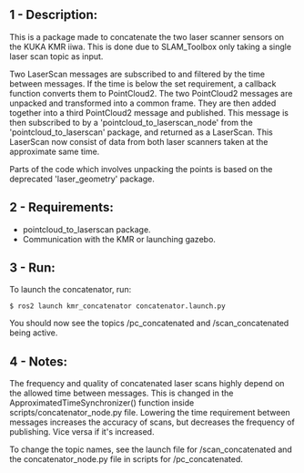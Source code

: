 ## 1 - Description:
This is a package made to concatenate the two laser scanner sensors on the KUKA KMR iiwa. This is done due to SLAM_Toolbox only taking a single laser scan topic as input. 

Two LaserScan messages are subscribed to and filtered by the time between messages. If the time is below the set requirement, a callback function converts them to PointCloud2. The two PointCloud2 messages are unpacked and transformed into a common frame. They are then added together into a third PointCloud2 message and published. This message is then subscribed to by a 'pointcloud_to_laserscan_node' from the 'pointcloud_to_laserscan' package, and returned as a LaserScan. This LaserScan now consist of data from both laser scanners taken at the approximate same time.

Parts of the code which involves unpacking the points is based on the deprecated 'laser_geometry' package.

## 2 - Requirements:
- pointcloud_to_laserscan package.
- Communication with the KMR or launching gazebo.

## 3 - Run:
To launch the concatenator, run:
```
$ ros2 launch kmr_concatenator concatenator.launch.py
```

You should now see the topics /pc_concatenated and /scan_concatenated being active.

## 4 - Notes:
The frequency and quality of concatenated laser scans highly depend on the allowed time between messages. This is changed in the ApproximatedTimeSynchronizer() function inside scripts/concatenator_node.py file. 
Lowering the time requirement between messages increases the accuracy of scans, but decreases the frequency of publishing. Vice versa if it's increased.

To change the topic names, see the launch file for /scan_concatenated and the concatenator_node.py file in scripts for /pc_concatenated.
